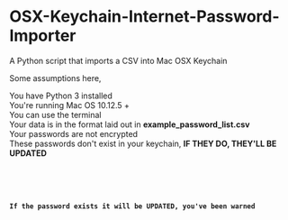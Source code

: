 # OSX-Keychain-Internet-Password-Importer
A Python script that imports a CSV into Mac OSX Keychain

Some assumptions here,

You have Python 3 installed<br>
You're running Mac OS 10.12.5 +<br>
You can use the terminal<br>
Your data is in the format laid out in **example_password_list.csv**<br>
Your passwords are not encrypted<br>
These passwords don't exist in your keychain, **IF THEY DO, THEY'LL BE UPDATED**

<Br><br><br>

**`If the password exists it will be UPDATED, you've been warned`**